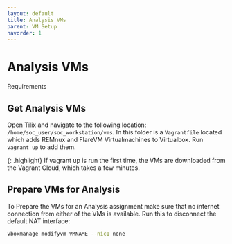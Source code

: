 ```yaml
---
layout: default
title: Analysis VMs
parent: VM Setup
navorder: 1
---
```


# Analysis VMs

Requirements

## Get Analysis VMs

Open Tilix and navigate to the following location: `/home/soc_user/soc_workstation/vms`.
In this folder is a `Vagrantfile` located which adds REMnux and FlareVM Virtualmachines to Virtualbox. Run `vagrant up` to add them.

{: .highlight}
If vagrant up is run the first time, the VMs are downloaded from the Vagrant Cloud, which takes a few minutes.

## Prepare VMs for Analysis

To Prepare the VMs for an Analysis assignment make sure that no internet connection from either of the VMs is available.
Run this to disconnect the default NAT interface:

```bash
vboxmanage modifyvm VMNAME --nic1 none
```
